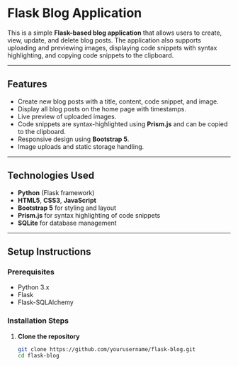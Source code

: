 # Flask Blog Application

This is a simple **Flask-based blog application** that allows users to create, view, update, and delete blog posts. The application also supports uploading and previewing images, displaying code snippets with syntax highlighting, and copying code snippets to the clipboard.

---

## Features  
- Create new blog posts with a title, content, code snippet, and image.  
- Display all blog posts on the home page with timestamps.  
- Live preview of uploaded images.  
- Code snippets are syntax-highlighted using **Prism.js** and can be copied to the clipboard.  
- Responsive design using **Bootstrap 5**.  
- Image uploads and static storage handling.  

---

## Technologies Used  
- **Python** (Flask framework)  
- **HTML5**, **CSS3**, **JavaScript**  
- **Bootstrap 5** for styling and layout  
- **Prism.js** for syntax highlighting of code snippets  
- **SQLite** for database management  

---

## Setup Instructions

### Prerequisites
- Python 3.x  
- Flask  
- Flask-SQLAlchemy  

### Installation Steps  

1. **Clone the repository**  
   ```bash  
   git clone https://github.com/yourusername/flask-blog.git  
   cd flask-blog  
